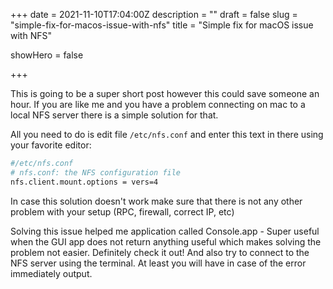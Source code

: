 +++
date = 2021-11-10T17:04:00Z
description = ""
draft = false
slug = "simple-fix-for-macos-issue-with-nfs"
title = "Simple fix for macOS issue with NFS"

showHero = false

+++


This is going to be a super short post however this could save someone an hour. If you are like me and you have a problem connecting on mac to a local NFS server there is a simple solution for that.

All you need to do is edit file `/etc/nfs.conf` and enter this text in there using your favorite editor:

```bash
#/etc/nfs.conf
# nfs.conf: the NFS configuration file
nfs.client.mount.options = vers=4
```

In case this solution doesn't work make sure that there is not any other problem with your setup (RPC, firewall, correct IP, etc)

Solving this issue helped me application called Console.app - Super useful when the GUI app does not return anything useful which makes solving the problem not easier. Definitely check it out! And also try to connect to the NFS server using the terminal. At least you will have in case of the error immediately output.
